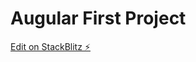 # Augular First Project

[Edit on StackBlitz ⚡️](https://stackblitz.com/edit/angular-mabfxe-a3ip3f)
